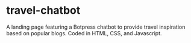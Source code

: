 # travel-chatbot
A landing page featuring a Botpress chatbot to provide travel inspiration based on popular blogs. Coded in HTML, CSS, and Javascript.
